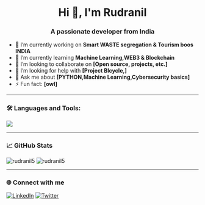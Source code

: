 <h1 align="center">Hi 👋, I'm Rudranil</h1>
<h3 align="center">A passionate developer from India </h3>

- 🔭 I’m currently working on **Smart WASTE segregation  & Tourism boos INDIA**
- 🌱 I’m currently learning **Machine Learning,WEB3 & Blockchain**
- 👯 I’m looking to collaborate on **[Open source, projects, etc.]**
- 🤝 I’m looking for help with **[Project BIcycle,]**
- 💬 Ask me about **[PYTHON,Machine Learning,Cybersecurity basics]**
- ⚡ Fun fact: **[owl]**

---

### 🛠️ Languages and Tools:

<p>
  <img src="https://img.shields.io/badge/-Python-3776AB?style=for-the-badge&logo=python&logoColor=white"/>
  
  <!-- Add more badges for your skills -->
</p>

---

### 📈 GitHub Stats

<p>
  <img src="https://github-readme-stats.vercel.app/api?username=rudranil5&show_icons=true&theme=radical" alt="rudranil5" />
  <img src="https://github-readme-stats.vercel.app/api/top-langs/?username=rudranil5&layout=compact&theme=radical" alt="rudranil5" />
</p>

---

### 🌐 Connect with me

[![LinkedIn](https://img.shields.io/badge/-LinkedIn-0077B5?style=flat-square&logo=linkedin&logoColor=white)](https://linkedin.com/in/rudranil5)
[![Twitter](https://img.shields.io/badge/-Twitter-1DA1F2?style=flat-square&logo=twitter&logoColor=white)](https://twitter.com/Anihilin)
<!-- Add more social links -->
